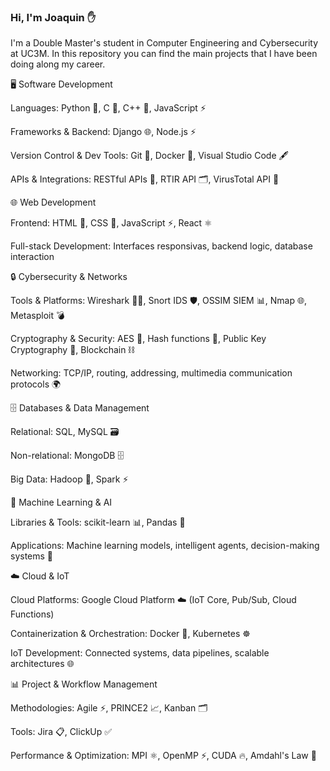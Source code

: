 ### Hi, I'm Joaquin :raised_hand:
I'm a Double Master's student in Computer Engineering and Cybersecurity at UC3M. In this repository you can find the main projects that I have been doing along my career.

🖥️ Software Development

Languages: Python 🐍, C 📝, C++ 📝, JavaScript ⚡

Frameworks & Backend: Django 🌐, Node.js ⚡

Version Control & Dev Tools: Git 🔧, Docker 🐳, Visual Studio Code 🖋️

APIs & Integrations: RESTful APIs 🔗, RTIR API 🗂️, VirusTotal API 🦠

🌐 Web Development

Frontend: HTML 📄, CSS 🎨, JavaScript ⚡, React ⚛️

Full-stack Development: Interfaces responsivas, backend logic, database interaction

🔒 Cybersecurity & Networks

Tools & Platforms: Wireshark 🕵️‍♂️, Snort IDS 🛡️, OSSIM SIEM 📊, Nmap 🌐, Metasploit 💣

Cryptography & Security: AES 🔑, Hash functions 🧩, Public Key Cryptography 🔐, Blockchain ⛓️

Networking: TCP/IP, routing, addressing, multimedia communication protocols 🌍

🗄️ Databases & Data Management

Relational: SQL, MySQL 🗃️

Non-relational: MongoDB 🗄️

Big Data: Hadoop 🐘, Spark ⚡

🤖 Machine Learning & AI

Libraries & Tools: scikit-learn 📊, Pandas 🐼

Applications: Machine learning models, intelligent agents, decision-making systems 🤖

☁️ Cloud & IoT

Cloud Platforms: Google Cloud Platform ☁️ (IoT Core, Pub/Sub, Cloud Functions)

Containerization & Orchestration: Docker 🐳, Kubernetes ☸️

IoT Development: Connected systems, data pipelines, scalable architectures 🌐

📊 Project & Workflow Management

Methodologies: Agile ⚡, PRINCE2 📈, Kanban 🗂️

Tools: Jira 📋, ClickUp ✅

Performance & Optimization: MPI ⚛️, OpenMP ⚡, CUDA 🔥, Amdahl's Law 📐


<!--
**joaquingarciapozo/joaquingarciapozo** is a ✨ _special_ ✨ repository because its `README.md` (this file) appears on your GitHub profile.

Here are some ideas to get you started:

- 🔭 I’m currently working on ...
- 🌱 I’m currently learning ...
- 👯 I’m looking to collaborate on ...
- 🤔 I’m looking for help with ...
- 💬 Ask me about ...
- 📫 How to reach me: ...
- 😄 Pronouns: ...
- ⚡ Fun fact: ...
-->
